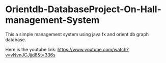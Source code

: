 # Orientdb-DatabaseProject-On-Hall-management-System
This a simple management system using java fx and orient db graph database.

Here is the youtube link:  https://www.youtube.com/watch?v=vNvnJCJjjd8&t=336s
